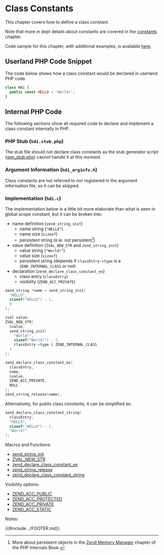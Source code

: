 # Class Constants

This chapter covers how to define a class constant.

Note that more in dept details about constants are covered in the [constants](../constants/index.html) chapter.

Code sample for this chapter, with additional examples, is available
[here](https://github.com/flavioheleno/how-do-i/code/classes/constants/).

## Userland PHP Code Snippet

The code below shows how a class constant would be declared in userland PHP code.

```php
class Hdi {
  public const HELLO = 'World!';
}
```

## Internal PHP Code

The following sections show all required code to declare and implement a class constant internally in PHP.

### PHP Stub (`hdi.stub.php`)

The stub file should not declare class constants as the stub generator script
([gen_stub.php](https://github.com/php/php-src/blob/master/build/gen_stub.php)) cannot handle it at this moment.

### Argument Information (`hdi_arginfo.h`)

Class constants are not referred to nor registered in the argument information file, so it can be skipped.

### Implementation (`hdi.c`)

The implementation below is a little bit more elaborate than what is seen in global scope constant, but it can be broken
into:
* name definition (`zend_string_init`)
  * name string (`"HELLO"`)
  * name size (`sizeof`)
  * persistent string (`0` ie. not persistent[^persistent])
* value definition (`ZVAL_NEW_STR` and `zend_string_init`)
  * value string (`"World!"`)
  * value size (`sizeof`)
  * persistent string (depends if `classEntry->type` is a `ZEND_INTERNAL_CLASS` or not)
* declaration (`zend_declare_class_constant_ex`)
  * class entry (`classEntry`)
  * visibility (`ZEND_ACC_PRIVATE`)

```c
zend_string *name = zend_string_init(
  "HELLO",
  sizeof("HELLO") - 1,
  0
);

zval value;
ZVAL_NEW_STR(
  &value,
  zend_string_init(
    "World!",
    sizeof("World!") - 1,
    classEntry->type & ZEND_INTERNAL_CLASS
  )
);

zend_declare_class_constant_ex(
  classEntry,
  name,
  &value,
  ZEND_ACC_PRIVATE,
  NULL
);
zend_string_release(name);
```

Alternatively, for public class constants, it can be simplified as:

```c
zend_declare_class_constant_string(
  classEntry,
  "HELLO",
  sizeof("HELLO") - 1,
  "World!"
);
```

Macros and Functions:
* [zend_string_init](https://github.com/php/php-src/blob/32e2d97a265a3137eaa642857156e5d49521d846/Zend/zend_string.h#L170)
* [ZVAL_NEW_STR](https://github.com/php/php-src/blob/d56ec0a624aa6d5e944795977752edc54c5e3f42/Zend/zend_types.h#L962)
* [zend_declare_class_constant_ex](https://github.com/php/php-src/blob/32e2d97a265a3137eaa642857156e5d49521d846/Zend/zend_API.h#L417)
* [zend_string_release](https://github.com/php/php-src/blob/32e2d97a265a3137eaa642857156e5d49521d846/Zend/zend_string.h#L318)
* [zend_declare_class_constant_string](https://github.com/php/php-src/blob/32e2d97a265a3137eaa642857156e5d49521d846/Zend/zend_API.h#L424)

Visibility options:
* [ZEND_ACC_PUBLIC](https://github.com/php/php-src/blob/32e2d97a265a3137eaa642857156e5d49521d846/Zend/zend_compile.h#L202)
* [ZEND_ACC_PROTECTED](https://github.com/php/php-src/blob/32e2d97a265a3137eaa642857156e5d49521d846/Zend/zend_compile.h#L203)
* [ZEND_ACC_PRIVATE](https://github.com/php/php-src/blob/32e2d97a265a3137eaa642857156e5d49521d846/Zend/zend_compile.h#L204)
* [ZEND_ACC_STATIC](https://github.com/php/php-src/blob/32e2d97a265a3137eaa642857156e5d49521d846/Zend/zend_compile.h#L210)

Notes:

[^persistent]: More about persistent objects in the [Zend Memory Manager](https://www.phpinternalsbook.com/php7/memory_management/zend_memory_manager.html) chapter of the PHP Internals Book.

{{#include ../FOOTER.md}}
